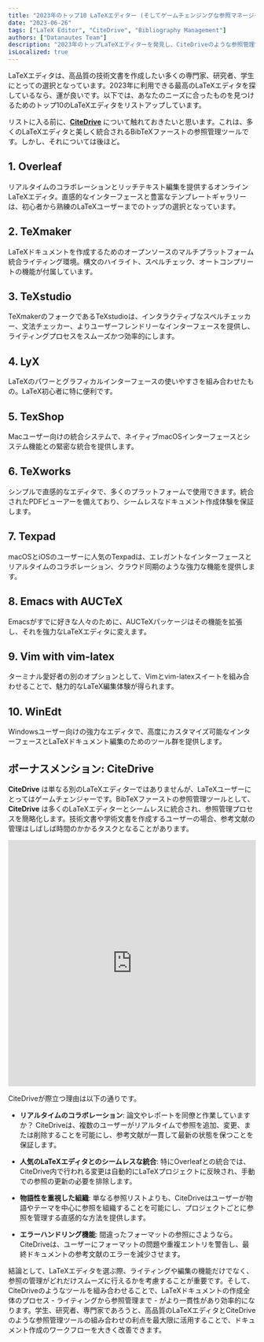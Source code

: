 ```yaml
---
title: "2023年のトップ10 LaTeXエディター (そしてゲームチェンジングな参照マネージャー)"
date: "2023-06-26"
tags: ["LaTeX Editor", "CiteDrive", "Bibliography Management"]
authors: ["Datanautes Team"]
description: "2023年のトップLaTeXエディターを発見し、CiteDriveのような参照管理ツールの統合がどのようにして文書作成プロセスを強化するかを学びましょう。"
isLocalized: true
---
```


LaTeXエディタは、高品質の技術文書を作成したい多くの専門家、研究者、学生にとっての選択となっています。2023年に利用できる最高のLaTeXエディタを探しているなら、運が良いです。以下では、あなたのニーズに合ったものを見つけるためのトップ10のLaTeXエディタをリストアップしています。

リストに入る前に、**[CiteDrive](https://www.citedrive.com/)** について触れておきたいと思います。これは、多くのLaTeXエディタと美しく統合されるBibTeXファーストの参照管理ツールです。しかし、それについては後ほど。

## 1. Overleaf

リアルタイムのコラボレーションとリッチテキスト編集を提供するオンラインLaTeXエディタ。直感的なインターフェースと豊富なテンプレートギャラリーは、初心者から熟練のLaTeXユーザーまでのトップの選択となっています。

## 2. TeXmaker

LaTeXドキュメントを作成するためのオープンソースのマルチプラットフォーム統合ライティング環境。構文のハイライト、スペルチェック、オートコンプリートの機能が付属しています。

## 3. TeXstudio

TeXmakerのフォークであるTeXstudioは、インタラクティブなスペルチェッカー、文法チェッカー、よりユーザーフレンドリーなインターフェースを提供し、ライティングプロセスをスムーズかつ効率的にします。

## 4. LyX

LaTeXのパワーとグラフィカルインターフェースの使いやすさを組み合わせたもの。LaTeX初心者に特に便利です。

## 5. TexShop

Macユーザー向けの統合システムで、ネイティブmacOSインターフェースとシステム機能との緊密な統合を提供します。

## 6. TeXworks

シンプルで直感的なエディタで、多くのプラットフォームで使用できます。統合されたPDFビューアーを備えており、シームレスなドキュメント作成体験を保証します。

## 7. Texpad

macOSとiOSのユーザーに人気のTexpadは、エレガントなインターフェースとリアルタイムのコラボレーション、クラウド同期のような強力な機能を提供します。

## 8. Emacs with AUCTeX

Emacsがすでに好きな人々のために、AUCTeXパッケージはその機能を拡張し、それを強力なLaTeXエディタに変えます。

## 9. Vim with vim-latex

ターミナル愛好者の別のオプションとして、Vimとvim-latexスイートを組み合わせることで、魅力的なLaTeX編集体験が得られます。

## 10. WinEdt

Windowsユーザー向けの強力なエディタで、高度にカスタマイズ可能なインターフェースとLaTeXドキュメント編集のためのツール群を提供します。

## ボーナスメンション: CiteDrive

**CiteDrive** は単なる別のLaTeXエディターではありませんが、LaTeXユーザーにとってはゲームチェンジャーです。BibTeXファーストの参照管理ツールとして、**CiteDrive** は多くのLaTeXエディターとシームレスに統合され、参照管理プロセスを簡略化します。技術文書や学術文書を作成するユーザーの場合、参考文献の管理はしばしば時間のかかるタスクとなることがあります。

<iframe width="100%" height="500" src="https://www.youtube.com/embed/bHD94qM0vyg?si=UPPfnUF9kpY3PnYN" title="YouTube video player" frameborder="0" allow="accelerometer; autoplay; clipboard-write; encrypted-media; gyroscope; picture-in-picture; web-share" allowfullscreen></iframe>


CiteDriveが際立つ理由は以下の通りです。

- **リアルタイムのコラボレーション**: 論文やレポートを同僚と作業していますか？ CiteDriveは、複数のユーザーがリアルタイムで参照を追加、変更、または削除することを可能にし、参考文献が一貫して最新の状態を保つことを保証します。
    
- **人気のLaTeXエディタとのシームレスな統合**: 特にOverleafとの統合では、CiteDrive内で行われる変更は自動的にLaTeXプロジェクトに反映され、手動での参照の更新の必要を排除します。

- **物語性を重視した組織**: 単なる参照リストよりも、CiteDriveはユーザーが物語やテーマを中心に参照を組織することを可能にし、プロジェクトごとに参照を管理する直感的な方法を提供します。

- **エラーハンドリング機能**: 間違ったフォーマットの参照にさようなら。CiteDriveは、ユーザーにフォーマットの問題や重複エントリを警告し、最終ドキュメントの参考文献のエラーを減少させます。

結論として、LaTeXエディタを選ぶ際、ライティングや編集の機能だけでなく、参照の管理がどれだけスムーズに行えるかを考慮することが重要です。そして、CiteDriveのようなツールを組み合わせることで、LaTeXドキュメントの作成全体のプロセス - ライティングから参照管理まで - がより一貫性があり効率的になります。学生、研究者、専門家であろうと、高品質のLaTeXエディタとCiteDriveのような参照管理ツールの組み合わせの利点を最大限に活用することで、ドキュメント作成のワークフローを大きく改善できます。
